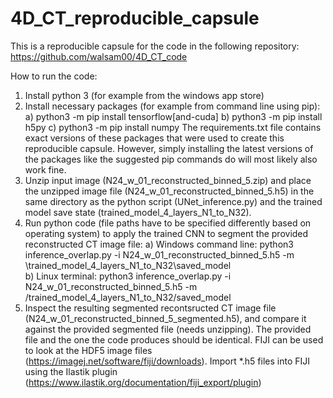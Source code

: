 # 4D_CT_reproducible_capsule
This is a reproducible capsule for the code in the following repository: https://github.com/walsam00/4D_CT_code

How to run the code:
1. Install python 3 (for example from the windows app store)
2.  Install necessary packages (for example from command line using pip):
    a) python3 -m pip install tensorflow[and-cuda]
    b) python3 -m pip install h5py
    c) python3 -m pip install numpy
    The requirements.txt file contains exact versions of these packages that were used to create this reproducible capsule.
    However, simply installing the latest versions of the packages like the suggested pip commands do will most likely also work fine.
4. Unzip input image (N24_w_01_reconstructed_binned_5.zip) and place the unzipped image file (N24_w_01_reconstructed_binned_5.h5) in the same directory as the python script (UNet_inference.py) and the trained model save state (trained_model_4_layers_N1_to_N32).
5. Run python code (file paths have to be specified differently based on operating system) to apply the trained CNN to segment the provided reconstructed CT image file:
   a) Windows command line:
      python3 inference_overlap.py -i N24_w_01_reconstructed_binned_5.h5 -m \trained_model_4_layers_N1_to_N32\saved_model       
   b) Linux terminal:
      python3 inference_overlap.py -i N24_w_01_reconstructed_binned_5.h5 -m /trained_model_4_layers_N1_to_N32/saved_model
6. Inspect the resulting segmented recontsructed CT image file (N24_w_01_reconstructed_binned_5_segmented.h5), and compare it against the provided segmented file (needs unzipping). The provided file and the one the code produces should be identical. FIJI can be used to look at the HDF5 image files (https://imagej.net/software/fiji/downloads). Import *.h5 files into FIJI using the Ilastik plugin (https://www.ilastik.org/documentation/fiji_export/plugin)
